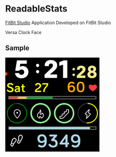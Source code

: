 # ReadableStats

[FitBit Studio](https://studio.fitbit.com/projects) Application Developed on FitBit Studio

Versa Clock Face


## Sample
![alt text](https://github.com/mikeovery/ReadableStats/raw/master/SS.png "Example Face")

